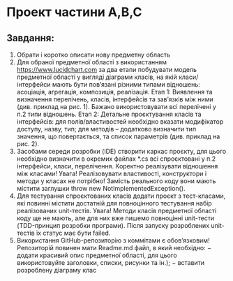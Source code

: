 # Проект частини A,B,C
## Завдання:  
1. Обрати і коротко описати нову предметну область 
2. Для обраної предметної області з використанням https://www.lucidchart.com за два етапи побудувати модель предметної області у вигляді діаграми класів, на якій класи/інтерфейси мають бути пов’язані різними типами відношень: асоціація, агрегація, композиція, реалізація. 
Етап 1: Виявлення та визначення перелічень, класів, інтерфейсів та зав’язків між ними (див. приклад на рис. 1). Бажано використовувати всі перелічені у п.2 типи відношень. 
Етап 2: Детальне проєктування класів та інтерфейсів: для полів/властивостей необхідно вказати модифікатор доступу, назву, тип; для методів – додатково визначити тип значення, що повертається, та список параметрів (див. приклад на рис. 2).  
3. Засобами середи розробки (IDE) створити каркас проєкту, для цього необхідно визначити в окремих файлах *.cs всі спроєктовані у п.2 інтерфейси, класи, перелічення. Коректно реалізувати відношення між класами!
Увага! Реалізовувати властивості, конструктори і методи у класах не потрібно! Замість реального коду вони мають містити заглушки throw new NotImplementedException().
4. Для тестування спроєктованих класів додати проєкт з тест-класами, які повинні містити достатній для повноцінного тестування набір реалізованих unit-тестів. 
Увага! Методи класів предметної області коду ще не мають, але для них вже пишемо повноцінні unit-тести (TDD-принцип розробки програми). Після запуску розроблених unit-тестів їх статус має бути failed.
5. Використання GitHub-репозиторію з коммітами є обов’язковим! Репозиторій повинен мати Readme.md файл, в який необхідно: − додати красивий опис предметної області, для цього використовуйте заголовки, списки, рисунки та ін.); − вставити розроблену діаграму клас 
